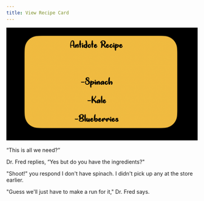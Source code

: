 ```yaml
---
title: View Recipe Card
---
```


![recipe](recipe.png) 

“This is all we need?”

Dr. Fred replies, “Yes but do you have the ingredients?"

"Shoot!" you respond I don't have spinach. I didn't pick up any at the store earlier. 

"Guess we'll just have to make a run for it," Dr. Fred says.
